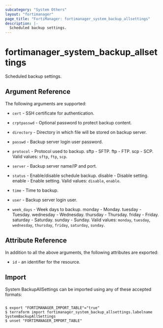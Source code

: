 ```yaml
---
subcategory: "System Others"
layout: "fortimanager"
page_title: "FortiManager: fortimanager_system_backup_allsettings"
description: |-
  Scheduled backup settings.
---
```


# fortimanager_system_backup_allsettings
Scheduled backup settings.

## Argument Reference


The following arguments are supported:


* `cert` - SSH certificate for authentication.
* `crptpasswd` - Optional password to protect backup content.
* `directory` - Directory in which file will be stored on backup server.
* `passwd` - Backup server login user password.
* `protocol` - Protocol used to backup. sftp - SFTP. ftp - FTP. scp - SCP. Valid values: `sftp`, `ftp`, `scp`.

* `server` - Backup server name/IP and port.
* `status` - Enable/disable schedule backup. disable - Disable setting. enable - Enable setting. Valid values: `disable`, `enable`.

* `time` - Time to backup.
* `user` - Backup server login user.
* `week_days` - Week days to backup. monday - Monday. tuesday - Tuesday. wednesday - Wednesday. thursday - Thursday. friday - Friday. saturday - Saturday. sunday - Sunday. Valid values: `monday`, `tuesday`, `wednesday`, `thursday`, `friday`, `saturday`, `sunday`.



## Attribute Reference

In addition to all the above arguments, the following attributes are exported:
* `id` - an identifier for the resource.

## Import

System BackupAllSettings can be imported using any of these accepted formats:
```

$ export "FORTIMANAGER_IMPORT_TABLE"="true"
$ terraform import fortimanager_system_backup_allsettings.labelname SystemBackupAllSettings
$ unset "FORTIMANAGER_IMPORT_TABLE"
```

